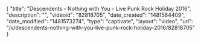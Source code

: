 {
    "title": "Descendents - Nothing with You - Live Punk Rock Holiday 2016",
    "description": "",
    "videoid": "82818705",
    "date_created": "1481564409",
    "date_modified": "1481573274",
    "type": "captivate",
    "layout": "video",
    "url": "\/v\/descendents-nothing-with-you-live-punk-rock-holiday-2016\/82818705"
}